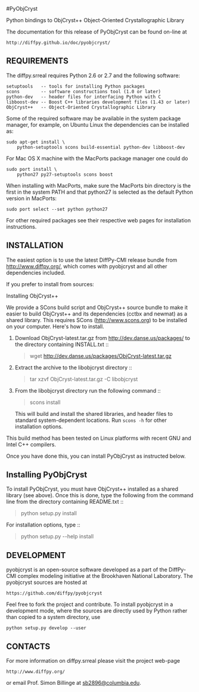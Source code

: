 #PyObjCryst

Python bindings to ObjCryst++ Object-Oriented Crystallographic Library

The documentation for this release of PyObjCryst can be found on-line at
    
    http://diffpy.github.io/doc/pyobjcryst/

## REQUIREMENTS

The diffpy.srreal requires Python 2.6 or 2.7 and the following software:

    setuptools   -- tools for installing Python packages
    scons        -- software constructions tool (1.0 or later)
    python-dev   -- header files for interfacing Python with C
    libboost-dev -- Boost C++ libraries development files (1.43 or later)
    ObjCryst++   -- Object-Oriented Crystallographic Library
    
Some of the required software may be available in the system package manager,
for example, on Ubuntu Linux the dependencies can be installed as:

    sudo apt-get install \
        python-setuptools scons build-essential python-dev libboost-dev
        
For Mac OS X machine with the MacPorts package manager one could do

    sudo port install \
        python27 py27-setuptools scons boost

When installing with MacPorts, make sure the MacPorts bin directory is the
first in the system PATH and that python27 is selected as the default
Python version in MacPorts:

    sudo port select --set python python27

For other required packages see their respective web pages for installation
instructions.

## INSTALLATION

The easiest option is to use the latest DiffPy-CMI release bundle from
http://www.diffpy.org/, which comes with pyobjcryst and all other
dependencies included.

If you prefer to install from sources:

Installing ObjCryst++

We provide a SCons build script and ObjCryst++ source bundle to make it easier
to build ObjCryst++ and its dependencies (cctbx and newmat) as a shared
library. This requires SCons (http://www.scons.org) to be installed on your
computer. Here's how to install.

 1. Download ObjCryst-latest.tar.gz from http://dev.danse.us/packages/ to the
 directory containing INSTALL.txt ::

    > wget http://dev.danse.us/packages/ObjCryst-latest.tar.gz

 2. Extract the archive to the libobjcryst directory ::

    > tar xzvf ObjCryst-latest.tar.gz -C libobjcryst

 3. From the libobjcryst directory run the following command ::

    > scons install

    This will build and install the shared libraries, and header files to
    standard system-dependent locations.  Run `scons -h` for other installation
    options.

This build method has been tested on Linux platforms with recent GNU and Intel
C++ compilers.

Once you have done this, you can install PyObjCryst as instructed below.

## Installing PyObjCryst

To install PyObjCryst, you must have ObjCryst++ installed as a shared library
(see above). Once this is done, type the following from the command line from
the directory containing README.txt ::

> python setup.py install

For installation options, type ::

> python setup.py --help install


## DEVELOPMENT

pyobjcryst is an open-source software developed as a part of the
DiffPy-CMI complex modeling initiative at the Brookhaven National
Laboratory.  The pyobjcryst sources are hosted at

    https://github.com/diffpy/pyobjcryst

Feel free to fork the project and contribute.  To install pyobjcryst
in a development mode, where the sources are directly used by Python
rather than copied to a system directory, use

    python setup.py develop --user


## CONTACTS

For more information on diffpy.srreal please visit the project web-page

    http://www.diffpy.org/

or email Prof. Simon Billinge at sb2896@columbia.edu.
